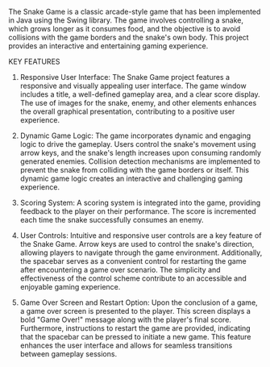 The Snake Game is a classic arcade-style game that has been implemented in Java using the Swing library. The game involves controlling a snake, which grows longer as it consumes food, and the objective is to avoid collisions with the game borders and the snake's own body. This project provides an interactive and entertaining gaming experience.



KEY FEATURES


1. Responsive User Interface:
The Snake Game project features a responsive and visually appealing user interface. The game window includes a title, a well-defined gameplay area, and a clear score display. The use of images for the snake, enemy, and other elements enhances the overall graphical presentation, contributing to a positive user experience.

2. Dynamic Game Logic:
The game incorporates dynamic and engaging logic to drive the gameplay. Users control the snake's movement using arrow keys, and the snake's length increases upon consuming randomly generated enemies. Collision detection mechanisms are implemented to prevent the snake from colliding with the game borders or itself. This dynamic game logic creates an interactive and challenging gaming experience.

3. Scoring System:
A scoring system is integrated into the game, providing feedback to the player on their performance. The score is incremented each time the snake successfully consumes an enemy. 


4. User Controls:
Intuitive and responsive user controls are a key feature of the Snake Game. Arrow keys are used to control the snake's direction, allowing players to navigate through the game environment. Additionally, the spacebar serves as a convenient control for restarting the game after encountering a game over scenario. The simplicity and effectiveness of the control scheme contribute to an accessible and enjoyable gaming experience.

5. Game Over Screen and Restart Option:
Upon the conclusion of a game, a game over screen is presented to the player. This screen displays a bold "Game Over!" message along with the player's final score. Furthermore, instructions to restart the game are provided, indicating that the spacebar can be pressed to initiate a new game. This feature enhances the user interface and allows for seamless transitions between gameplay sessions.

